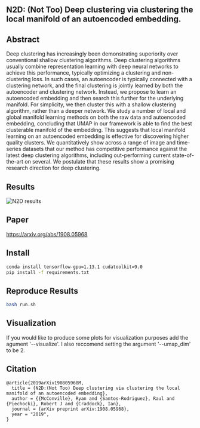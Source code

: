 ## N2D: (Not Too) Deep clustering via clustering the local manifold of an autoencoded embedding.

## Abstract
Deep clustering has increasingly been demonstrating superiority over conventional shallow clustering algorithms. 
Deep clustering algorithms usually combine representation learning with deep neural networks to achieve this performance, typically optimizing a clustering and non-clustering loss.
In such cases, an autoencoder is typically connected with a clustering network, and the final clustering is jointly learned by both the autoencoder and clustering network.
Instead, we propose to learn an autoencoded embedding and then search this further for the underlying manifold.
For simplicity, we then cluster this with a shallow clustering algorithm, rather than a deeper network.
We study a number of local and global manifold learning methods on both the raw data and autoencoded embedding, concluding that UMAP in our framework is able to find the best clusterable manifold of the embedding. This suggests that local manifold learning on an autoencoded embedding is effective for discovering higher quality clusters.
We quantitatively show across a range of image and time-series datasets that our method has competitive performance against the latest deep clustering algorithms, including out-performing current state-of-the-art on several.
We postulate that these results show a promising research direction for deep clustering.

## Results
![N2D results](https://seis.bristol.ac.uk/~rm17770/publications/n2d-results.png)

## Paper

https://arxiv.org/abs/1908.05968

## Install

```sh
conda install tensorflow-gpu=1.13.1 cudatoolkit=9.0
pip install -f requirements.txt
```

## Reproduce Results
```sh
bash run.sh
```

## Visualization
If you would like to produce some plots for visualization purposes add the agument '--visualize'. I also reccomend setting the argument '--umap_dim' to be 2.

## Citation
```
@article{2019arXiv190805968M,
  title = {N2D:(Not Too) Deep clustering via clustering the local manifold of an autoencoded embedding},
  author = {{McConville}, Ryan and {Santos-Rodriguez}, Raul and {Piechocki}, Robert J and {Craddock}, Ian},
  journal = {arXiv preprint arXiv:1908.05968},
  year = "2019",
}
```
